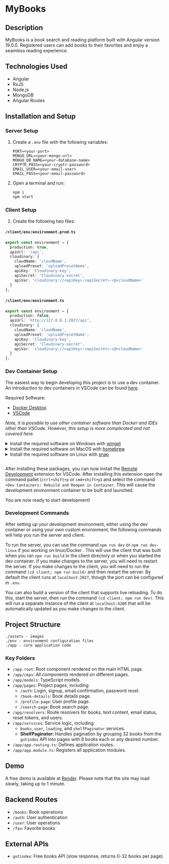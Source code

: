 # MyBooks

## Description

MyBooks is a book search and reading platform built with Angular version 19.0.0. Registered users can add books to their favorites and enjoy a seamless reading experience.

## Technologies Used

- Angular
- RxJS
- Node.js
- MongoDB
- Angular Routes

## Installation and Setup

### Server Setup

1. Create a `.env` file with the following variables:
   ```env
   PORT=<your-port>
   MONGO_URL=<your-mongo-url>
   MONGO_DB_NAME=<your-database-name>
   CRYPTR_PASS=<your-cryptr-password>
   EMAIL_USER=<your-email-user>
   EMAIL_PASS=<your-email-password>
   ```
2. Open a terminal and run:
   ```bash
   npm i
   npm start
   ```

### Client Setup

1. Create the following two files:

#### `/client/env/environment.prod.ts`

```typescript
export const environment = {
  production: true,
  apiUrl: '/api',
  cloudinary: {
    cloudName: 'cloudName',
    uploadPreset: 'uploadPresetName',
    apiKey: 'Cloudinary-key',
    apiSecret: 'Cloudinary-secret',
    apiVar: 'cloudinary://<apiKey>:<apiSecret>-c@<cloudName>'
  }
};
```

#### `/client/env/environment.ts`

```typescript
export const environment = {
  production: false,
  apiUrl: 'http://127.0.0.1:2027/api',
  cloudinary: {
    cloudName: 'cloudName',
    uploadPreset: 'uploadPresetName',
    apiKey: 'Cloudinary-key',
    apiSecret: 'Cloudinary-secret',
    apiVar: 'cloudinary://<apiKey>:<apiSecret>-c@<cloudName>'
  }
};
```
### Dev Container Setup

The easiest way to begin developing this project is to use a dev container. An introduction to dev containers in VSCode can be found [here](https://code.visualstudio.com/docs/devcontainers/containers).

Required Software:

- [Docker Desktop](https://www.docker.com/products/docker-desktop/)
- [VSCode](https://code.visualstudio.com/download)

_Note, it is possible to use other container software than Docker and IDEs other than VSCode. However, this setup is more complicated and not covered here._

<div>
<details>
<summary>Install the required software on Windows with <a href=(https://docs.microsoft.com/en-us/windows/package-manager/winget/#production-recommended)>winget</a></summary>

<p>
Note: This requires a PowerShell prompt with winget installed.  You should be able to copy and paste the code block to install.  If you use an elevated PowerShell prompt, UAC will not pop up during the installs.

```PowerShell
winget install -e --id Docker.DockerDesktop; `
winget install -e --id Microsoft.VisualStudioCode
```

</p>
</details>
</div>

<div>
<details>
<summary>Install the required software on MacOS with <a href=(https://snapcraft.io/)>homebrew</a></summary>

<p>

```sh
brew install --cask docker visual-studio-code
```

</p>
</details>
</div>

<div style="padding-bottom: 1em">
<details>
<summary>Install the required software on Linux with <a href=(https://brew.sh/)>snap</a></summary>

<p>

```sh
sudo snap install docker; \
sudo snap install code --classic
```

</p>
</details>
</div>

After installing these packages, you can now install the [Remote Development](https://marketplace.visualstudio.com/items?itemName=ms-vscode-remote.vscode-remote-extensionpack) extension for VSCode. After installing this extension open the command pallet (`ctrl+shift+p` or `cmd+shift+p`) and select the command `>Dev Containers: Rebuild and Reopen in Container`. This will cause the development environment container to be built and launched.

You are now ready to start development!

### Development Commands

After setting up your development environment, either using the dev container or using your own custom environment, the following commands will help you run the server and client.

To run the server, you can use the command `npm run dev` or `npm run dev-linux` if you working on linux/Docker . This will use the client that was built when you ran `npm run build` in the client directory or when you started the dev container. If you make changes to the server, you will need to restart the server. If you make changes to the client, you will need to run the command `(cd client; npm run build)` and then restart the server. By default the client runs at `localhost:2027`, though the port can be configured in `.env`.

You can also build a version of the client that supports live reloading. To do this, start the server, then run the command `(cd client; npm run dev)`. This will run a separate instance of the client at `localhost:4200` that will be automatically updated as you make changes to the client.


## Project Structure

```
./assets - images
./env - environment configuration files
./app - core application code
```

### Key Folders

- `/app-root`: Root component rendered on the main HTML page.
- `/app/cmps`: All components rendered on different pages.
- `/app/models`: TypeScript models.
- `/app/pages`: Project pages, including:
  - `/auth`: Login, signup, email confirmation, password reset.
  - `/book-details`: Book details page.
  - `/profile-page`: User profile page.
  - `/search-page`: Book search page.
- `/app/resolvers`: Route resolvers for books, text content, email status, reset tokens, and users.
- `/app/services`: Service logic, including:
  - `books`, `user`, `loading`, and `shelfPaginator` services.
  - **ShelfPaginator:** Handles pagination by grouping 32 books from the `gutindex` API into pages with 8 books each or any desired number.
- `/app/app-routing.ts`: Defines application routes.
- `/app/app.module.ts`: Registers all application modules.

## Demo

A free demo is available at [Render](https://mybooks-w2ls.onrender.com). Please note that the site may load slowly, taking up to 1 minute.

## Backend Routes

- `/books`: Book operations
- `/auth`: User authentication
- `/user`: User operations
- `/fav`: Favorite books

## External APIs

- `gutindex`: Free books API (slow response, returns 0-32 books per page).
